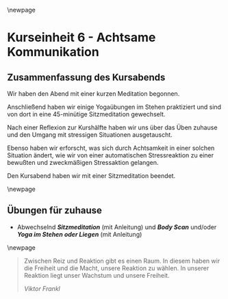 \newpage

# Kurseinheit 6 - Achtsame Kommunikation

## Zusammenfassung des Kursabends

Wir haben den Abend mit einer kurzen Meditation begonnen.

Anschließend haben wir einige Yogaübungen im Stehen praktiziert und sind von dort in eine 45-minütige Sitzmeditation gewechselt.

Nach einer Reflexion zur Kurshälfte haben wir uns über das Üben zuhause und den Umgang mit stressigen Situationen ausgetauscht.

Ebenso haben wir erforscht, was sich durch Achtsamkeit in einer solchen Situation ändert, wie wir von einer automatischen Stressreaktion zu einer bewußten und zweckmäßigen Stressaktion gelangen.

Den Kursabend haben wir mit einer Sitzmeditation beendet.


\newpage

## Übungen für zuhause

- Abwechselnd __*Sitzmeditation*__ (mit Anleitung) und __*Body Scan*__ und/oder __*Yoga im
Stehen oder Liegen*__ (mit Anleitung)

\newpage

> Zwischen Reiz und Reaktion gibt es einen Raum. In diesem haben wir die Freiheit und die Macht, unsere Reaktion zu wählen. In unserer Reaktion liegt unser Wachstum und unsere Freiheit.
>
> _Viktor Frankl_
